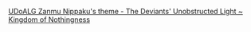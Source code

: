 [UDoALG Zanmu Nippaku's theme - The Deviants' Unobstructed Light ~ Kingdom of Nothingness](https://www.youtube.com/watch?v=Rom0-LKuUJU)